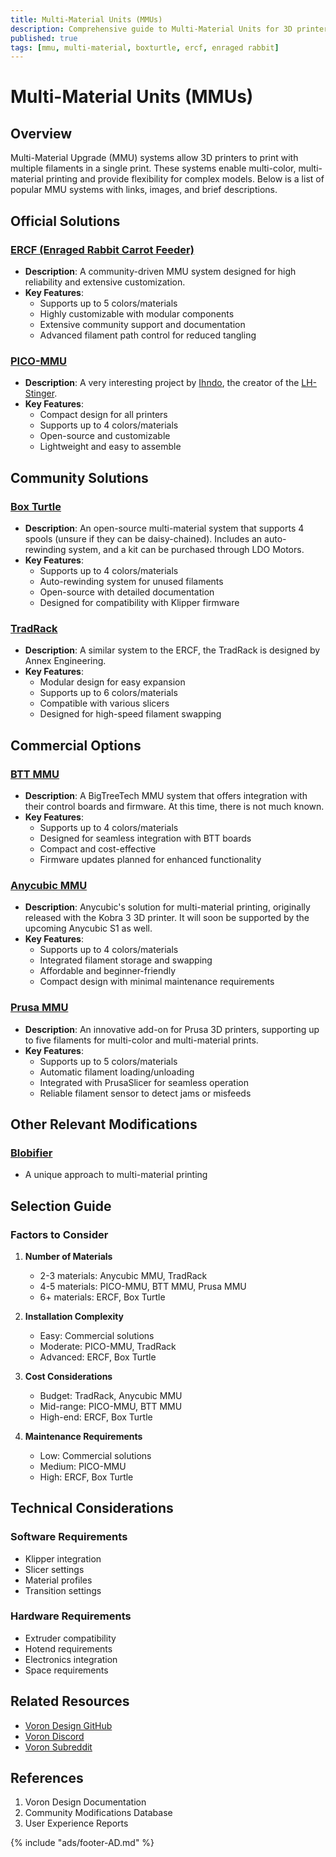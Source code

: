 ```yaml
---
title: Multi-Material Units (MMUs)
description: Comprehensive guide to Multi-Material Units for 3D printers
published: true
tags: [mmu, multi-material, boxturtle, ercf, enraged rabbit]
---
```


# Multi-Material Units (MMUs)

## Overview
Multi-Material Upgrade (MMU) systems allow 3D printers to print with multiple filaments in a single print. These systems enable multi-color, multi-material printing and provide flexibility for complex models. Below is a list of popular MMU systems with links, images, and brief descriptions.

## Official Solutions

### [ERCF (Enraged Rabbit Carrot Feeder)](ERCF.md)
- **Description**: A community-driven MMU system designed for high reliability and extensive customization.
- **Key Features**:
    - Supports up to 5 colors/materials
    - Highly customizable with modular components
    - Extensive community support and documentation
    - Advanced filament path control for reduced tangling

### [PICO-MMU](PICO-MMU.md)
- **Description**: A very interesting project by [Ihndo](https://github.com/lhndo), the creator of the [LH-Stinger](https://github.com/lhndo/LH-Stinger).
- **Key Features**:
    - Compact design for all printers
    - Supports up to 4 colors/materials
    - Open-source and customizable
    - Lightweight and easy to assemble

## Community Solutions

### [Box Turtle](BoxTurtle.md)
- **Description**: An open-source multi-material system that supports 4 spools (unsure if they can be daisy-chained). Includes an auto-rewinding system, and a kit can be purchased through LDO Motors.
- **Key Features**:
    - Supports up to 4 colors/materials
    - Auto-rewinding system for unused filaments
    - Open-source with detailed documentation
    - Designed for compatibility with Klipper firmware

### [TradRack](tradrack.md)
- **Description**: A similar system to the ERCF, the TradRack is designed by Annex Engineering.
- **Key Features**:
    - Modular design for easy expansion
    - Supports up to 6 colors/materials
    - Compatible with various slicers
    - Designed for high-speed filament swapping

## Commercial Options

### [BTT MMU](BTT-MMU.md)
- **Description**: A BigTreeTech MMU system that offers integration with their control boards and firmware. At this time, there is not much known.
- **Key Features**:
    - Supports up to 4 colors/materials
    - Designed for seamless integration with BTT boards
    - Compact and cost-effective
    - Firmware updates planned for enhanced functionality

### [Anycubic MMU](Anycubic-MMU.md)
- **Description**: Anycubic's solution for multi-material printing, originally released with the Kobra 3 3D printer. It will soon be supported by the upcoming Anycubic S1 as well.
- **Key Features**:
    - Supports up to 4 colors/materials
    - Integrated filament storage and swapping
    - Affordable and beginner-friendly
    - Compact design with minimal maintenance requirements

### [Prusa MMU](Pursa-MMU.md)
- **Description**: An innovative add-on for Prusa 3D printers, supporting up to five filaments for multi-color and multi-material prints.
- **Key Features**:
    - Supports up to 5 colors/materials
    - Automatic filament loading/unloading
    - Integrated with PrusaSlicer for seamless operation
    - Reliable filament sensor to detect jams or misfeeds

## Other Relevant Modifications

### [Blobifier](https://github.com/Dendrowen/Blobifier)
- A unique approach to multi-material printing

## Selection Guide

### Factors to Consider
1. **Number of Materials**
   - 2-3 materials: Anycubic MMU, TradRack
   - 4-5 materials: PICO-MMU, BTT MMU, Prusa MMU
   - 6+ materials: ERCF, Box Turtle

2. **Installation Complexity**
   - Easy: Commercial solutions
   - Moderate: PICO-MMU, TradRack
   - Advanced: ERCF, Box Turtle

3. **Cost Considerations**
   - Budget: TradRack, Anycubic MMU
   - Mid-range: PICO-MMU, BTT MMU
   - High-end: ERCF, Box Turtle

4. **Maintenance Requirements**
   - Low: Commercial solutions
   - Medium: PICO-MMU
   - High: ERCF, Box Turtle

## Technical Considerations

### Software Requirements
- Klipper integration
- Slicer settings
- Material profiles
- Transition settings

### Hardware Requirements
- Extruder compatibility
- Hotend requirements
- Electronics integration
- Space requirements

## Related Resources
- [Voron Design GitHub](https://github.com/VoronDesign)
- [Voron Discord](https://discord.gg/voron)
- [Voron Subreddit](https://www.reddit.com/r/voroncorexy)

## References
1. Voron Design Documentation
2. Community Modifications Database
3. User Experience Reports

{% include "ads/footer-AD.md" %}